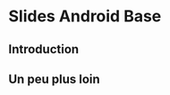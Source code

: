 # Slides Android Base

## Introduction

<SlidesDeck src="android_base" />

## Un peu plus loin

<SlidesDeck src="android_base_suite" />
